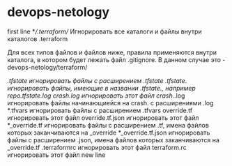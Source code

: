 # devops-netology
first line
**/.terraform/* Игнорировать все каталоги и файлы внутри каталогов .terraform

Для всех типов файлов и файлов ниже, правила применяются внутри каталога, в котором будет лежать файл .gitignore. В данном случае это - devops-netology/terraform/

*.tfstate игнорировать файлы с расширением .tfstate
*.tfstate.* игнорировать файлы, имеющие в названии *.tfstate.*, например repo.tfstate.log
crash.log игнорировать этот файл
crash.*.log игнорировать файлы начинающиейся на crash. с расширениями .log
*.tfvars игнорировать файлы с расширением .tfvars
override.tf игнорировать этот файл
override.tf.json игнорировать этот файл
*_override.tf игнорировать файлы с расширением .tf, имена файлов которых заканчиваются на _override
*_override.tf.json игнорировать файлы с расширением .json, имена файлов которых заканчиваются на _override.tf
.terraformrc игнорировать этот файл
terraform.rc игнорировать этот файл
new line
